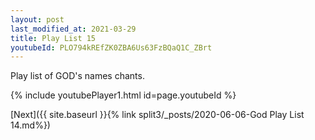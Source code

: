 ```yaml
---
layout: post
last_modified_at: 2021-03-29
title: Play List 15
youtubeId: PLO794kREfZK0ZBA6Us63FzBQaQ1C_ZBrt
---
```

 
 
Play list of GOD's names chants.
 
{% include youtubePlayer1.html id=page.youtubeId %}
 

[Next]({{ site.baseurl }}{% link  split3/_posts/2020-06-06-God Play List 14.md%})
